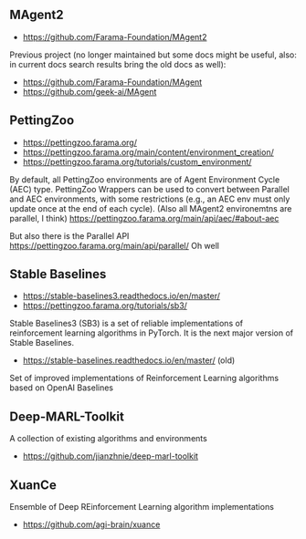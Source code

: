 ## MAgent2
- https://github.com/Farama-Foundation/MAgent2

Previous project (no longer maintained but some docs might be useful, also: in current docs search results bring the old docs as well):

- https://github.com/Farama-Foundation/MAgent
- https://github.com/geek-ai/MAgent

## PettingZoo
- https://pettingzoo.farama.org/
- https://pettingzoo.farama.org/main/content/environment_creation/
- https://pettingzoo.farama.org/tutorials/custom_environment/

By default, all PettingZoo environments are of Agent Environment Cycle (AEC) type. PettingZoo Wrappers can be used to convert between Parallel and AEC environments, with some restrictions (e.g., an AEC env must only update once at the end of each cycle). (Also all MAgent2 environemtns are parallel, I think)
https://pettingzoo.farama.org/main/api/aec/#about-aec

But also there is the Parallel API https://pettingzoo.farama.org/main/api/parallel/
Oh well

## Stable Baselines
- https://stable-baselines3.readthedocs.io/en/master/
- https://pettingzoo.farama.org/tutorials/sb3/

Stable Baselines3 (SB3) is a set of reliable implementations of reinforcement learning algorithms in PyTorch. It is the next major version of Stable Baselines.

- https://stable-baselines.readthedocs.io/en/master/ (old)

Set of improved implementations of Reinforcement Learning algorithms based on OpenAI Baselines

## Deep-MARL-Toolkit
A collection of existing algorithms and environments

- https://github.com/jianzhnie/deep-marl-toolkit

## XuanCe
Ensemble of Deep REinforcement Learning algorithm implementations
- https://github.com/agi-brain/xuance

